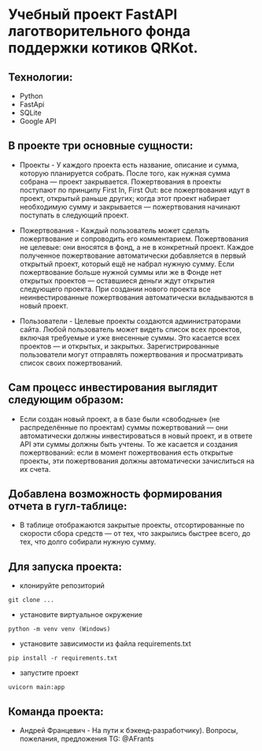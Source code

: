 # Учебный проект FastAPI лаготворительного фонда поддержки котиков QRKot.

## Технологии:
- Python
- FastApi
- SQLite
- Google API

## В проекте три основные сущности:

- Проекты - У каждого проекта есть название, описание и сумма, которую планируется собрать. После того, как нужная сумма собрана — проект закрывается.
Пожертвования в проекты поступают по принципу First In, First Out: все пожертвования идут в проект, открытый раньше других; когда этот проект набирает необходимую сумму и закрывается — пожертвования начинают поступать в следующий проект.


- Пожертвования - Каждый пользователь может сделать пожертвование и сопроводить его комментарием. Пожертвования не целевые: они вносятся в фонд, а не в конкретный проект. Каждое полученное пожертвование автоматически добавляется в первый открытый проект, который ещё не набрал нужную сумму. Если пожертвование больше нужной суммы или же в Фонде нет открытых проектов — оставшиеся деньги ждут открытия следующего проекта. При создании нового проекта все неинвестированные пожертвования автоматически вкладываются в новый проект.


- Пользователи - Целевые проекты создаются администраторами сайта. Любой пользователь может видеть список всех проектов, включая требуемые и уже внесенные суммы. Это касается всех проектов — и открытых, и закрытых. Зарегистрированные пользователи могут отправлять пожертвования и просматривать список своих пожертвований.

## Сам процесc инвестирования выглядит следующим образом:

- Если создан новый проект, а в базе были «свободные» (не распределённые по проектам) суммы пожертвований — они автоматически должны инвестироваться в новый проект, и в ответе API эти суммы должны быть учтены. То же касается и создания пожертвований: если в момент пожертвования есть открытые проекты, эти пожертвования должны автоматически зачислиться на их счета.

## Добавлена возможность формирования отчета в гугл-таблице:
- В таблице отображаются закрытые проекты, отсортированные по скорости сбора средств — от тех, что закрылись быстрее всего, до тех, что долго собирали нужную сумму.

## Для запуска проекта:
- клонируйте репозиторий
```
git clone ...
```

- установите виртуальное окружение
```
python -m venv venv (Windows)
```
- установите зависимости из файла requirements.txt
```
pip install -r requirements.txt
```
- запустите проект
```
uvicorn main:app
```
## Команда проекта:

- Андрей Францевич - На пути к бэкенд-разработчику). Вопросы, пожелания, предложения TG: @AFrants